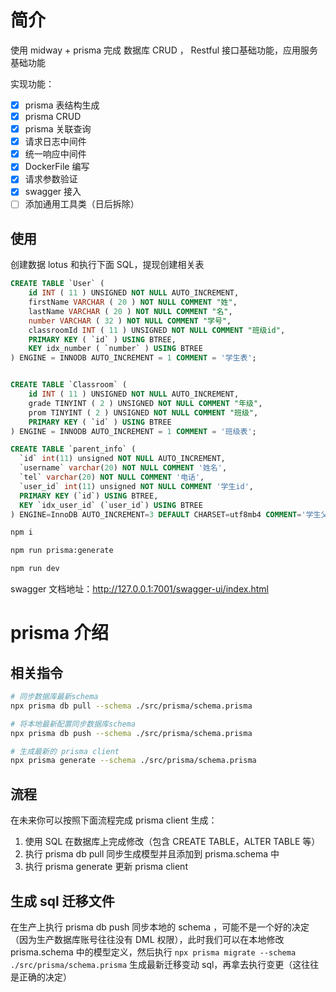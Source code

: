 # 简介

使用 midway + prisma 完成 数据库 CRUD ， Restful 接口基础功能，应用服务基础功能

实现功能：

- [x] prisma 表结构生成
- [x] prisma CRUD
- [x] prisma 关联查询
- [x] 请求日志中间件
- [x] 统一响应中间件
- [x] DockerFile 编写
- [x] 请求参数验证
- [x] swagger 接入
- [ ] 添加通用工具类（日后拆除）

## 使用

创建数据 lotus 和执行下面 SQL，提现创建相关表

```sql
CREATE TABLE `User` (
	id INT ( 11 ) UNSIGNED NOT NULL AUTO_INCREMENT,
	firstName VARCHAR ( 20 ) NOT NULL COMMENT "姓",
	lastName VARCHAR ( 20 ) NOT NULL COMMENT "名",
	number VARCHAR ( 32 ) NOT NULL COMMENT "学号",
	classroomId INT ( 11 ) UNSIGNED NOT NULL COMMENT "班级id",
	PRIMARY KEY ( `id` ) USING BTREE,
	KEY idx_number ( `number` ) USING BTREE
) ENGINE = INNODB AUTO_INCREMENT = 1 COMMENT = '学生表';


CREATE TABLE `Classroom` (
	id INT ( 11 ) UNSIGNED NOT NULL AUTO_INCREMENT,
	grade TINYINT ( 2 ) UNSIGNED NOT NULL COMMENT "年级",
	prom TINYINT ( 2 ) UNSIGNED NOT NULL COMMENT "班级",
	PRIMARY KEY ( `id` ) USING BTREE
) ENGINE = INNODB AUTO_INCREMENT = 1 COMMENT = '班级表';

CREATE TABLE `parent_info` (
  `id` int(11) unsigned NOT NULL AUTO_INCREMENT,
  `username` varchar(20) NOT NULL COMMENT '姓名',
  `tel` varchar(20) NOT NULL COMMENT '电话',
  `user_id` int(11) unsigned NOT NULL COMMENT '学生id',
  PRIMARY KEY (`id`) USING BTREE,
  KEY `idx_user_id` (`user_id`) USING BTREE
) ENGINE=InnoDB AUTO_INCREMENT=3 DEFAULT CHARSET=utf8mb4 COMMENT='学生父母信息表';
```

```bash
npm i

npm run prisma:generate

npm run dev
```

swagger 文档地址：http://127.0.0.1:7001/swagger-ui/index.html

# prisma 介绍

## 相关指令

```bash
# 同步数据库最新schema
npx prisma db pull --schema ./src/prisma/schema.prisma

# 将本地最新配置同步数据库schema
npx prisma db push --schema ./src/prisma/schema.prisma

# 生成最新的 prisma client
npx prisma generate --schema ./src/prisma/schema.prisma
```

## 流程

在未来你可以按照下面流程完成 prisma client 生成：

1. 使用 SQL 在数据库上完成修改（包含 CREATE TABLE，ALTER TABLE 等）
2. 执行 prisma db pull 同步生成模型并且添加到 prisma.schema 中
3. 执行 prisma generate 更新 prisma client

## 生成 sql 迁移文件

在生产上执行 prisma db push 同步本地的 schema ，可能不是一个好的决定（因为生产数据库账号往往没有 DML 权限），此时我们可以在本地修改 prisma.schema 中的模型定义，然后执行 `npx prisma migrate --schema ./src/prisma/schema.prisma` 生成最新迁移变动 sql，再拿去执行变更（这往往是正确的决定）
